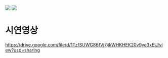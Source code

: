 <img src="https://github.com/user-attachments/assets/862c3521-24fb-471b-920e-af3a0ead83d6"/>
<img src="https://github.com/user-attachments/assets/382d8f16-4ee8-4803-a57a-1f6348e96edd"/>

# 시연영상
https://drive.google.com/file/d/1TzfSUWG86fVj7ijkWHKHEK20v9ye3xEU/view?usp=sharing
